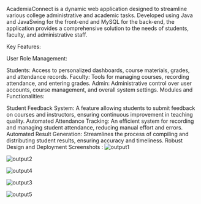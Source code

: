 AcademiaConnect is a dynamic web application designed to streamline various college administrative and academic tasks. Developed using Java and JavaSwing for the front-end and MySQL for the back-end, the application provides a comprehensive solution  to the needs of students, faculty, and administrative staff.

Key Features:

User Role Management:

Students: Access to personalized dashboards, course materials, grades, and attendance records.
Faculty: Tools for managing courses, recording attendance, and entering grades.
Admin: Administrative control over user accounts, course management, and overall system settings.
Modules and Functionalities:

Student Feedback System: A feature allowing students to submit feedback on courses and instructors, ensuring continuous improvement in teaching quality.
Automated Attendance Tracking: An efficient system for recording and managing student attendance, reducing manual effort and errors.
Automated Result Generation: Streamlines the process of compiling and distributing student results, ensuring accuracy and timeliness.
Robust Design and Deployment
Screenshots : 
![output1](https://github.com/omkar-garvare/AcademiaConnect/assets/127541450/060a4057-438c-4aa8-8c4a-f41379464190)

![output2](https://github.com/omkar-garvare/AcademiaConnect/assets/127541450/46f67898-3ead-4afd-b00a-b5057212fb20)

![output4](https://github.com/omkar-garvare/AcademiaConnect/assets/127541450/8b96048b-d74d-43ba-8393-5b99adb7584b)

![output3](https://github.com/omkar-garvare/AcademiaConnect/assets/127541450/0a22abed-224d-442b-9861-4133fa086f83)

![output5](https://github.com/omkar-garvare/AcademiaConnect/assets/127541450/d8490cf4-68eb-47a9-baf2-2dc1c5d4a5bc)

